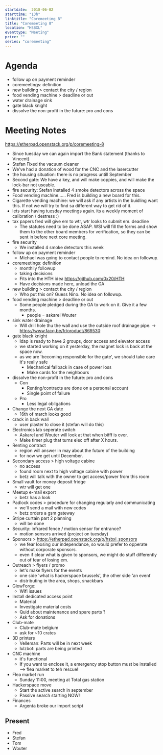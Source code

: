 ```yaml
---
startdate:  2018-06-02
starttime: "13h"
linktitle: "Coremeeting 8"
title: "Coremeeting 8"
location: "HSBXL"
eventtype: "Meeting"
price: ""
series: "coremeeting"
---
```


# Agenda
- follow up on payment reminder
- coremeetings: definition
- new building > contact the city / region
- food vending machine > deadline or out
- water drainage sink
- gate black knight
- dissolve the non-profit in the future: pro and cons

# Meeting Notes
https://etherpad.openstack.org/p/coremeeting-8

- Since tuesday we can again import the Bank statement (thanks to Vincent)
- Stefan Fixed the vacuum cleaner
- We've had a donation of wood for the CNC and the lasercutter
- the housing situation: there is no progress untill September
- Second gate: We have a key, and will make coppies, and will make the lock-bar not useable.
- fire security: Stefan installed 4 smoke detectors across the space
- Food vending machine...... Fred is building a new board for this. 
- Cigarette vending machine: we will ask if any artists in the buidling want this. If not we will try to find sa different way to get rid of it. 
- lets start having tuesday meetings again. its a weekly moment of calibration / destress :)
- tax papers fred will give em to wtr, wtr looks to submit em. deadline
  - The statutes need to be done ASAP. WSI will fill the forms and show them to the other board members for verification, so they can be sent in before next core meeting. 
- fire security
  - We installed 4 smoke detectors this week
- follow up on payment reminder
  - Michael was going to contact people to remind. No idea on followup.
- coremeetings: definition
  - monthlly followup
  - taking decisions
  - Fits into the HTH idea https://github.com/0x20/HTH
  - Have decisions made here, unload the GA
- new building > contact the city / region
  - Who put this on? Guess Nino. No idea on followup.
- food vending machine > deadline or out
  - Some people pledged during the GA to work on it. Give it a few months.
    - people = askarel Wouter 
- sink water drainage
  - Will drill hole thu the wall and use the outside roof drainage pipe. -> https://www.facq.be/fr/product/869530
- gate black knight
  - ldap is ready to have 2 groups, door access and elevator access
  - we started working on it yesterday, the magnet lock is back at the space now.
  - as we are 'becoming responsible for the gate', we should take care it's really safe
    - Mechanical fallback in case of power loss
    - Make cards for the neighbours
- dissolve the non-profit in the future: pro and cons
  - Con
    - Renting/contracts are done on a personal account
    - Single point of failure
  - Pro
    - Less legal obligations
- Change the next GA date
  - 16th of march looks good
- crack in back wall
  - user plaster to close it  (stefan will do this) 
- Electronics lab seperate switch
  - Askarel and Wouter will look at that when bifff is over.
  - Make timer plug that turns elec off after X hours.
- Renting contract
  - region will answer in may about the future of the building
  - for now we get until December.
- Secondary access > high voltage cabine
  - no access
  - found room next to high voltage cabine with power
  - betz will talk with the owner to get access/power from this room
- Small vault for money deposit fridge
  - wtr will get one
- Meetup e-mail export
  - betz has a look
- Padlock codes > procedure for changing regularly and communicating
  - we'll send a mail with new codes
  - betz orders a gsm gateway
- Stripe curtain part 2 planning
  - will be done
- Security: infrared fence / motion sensor for entrance?
  - motion sensors arrived (project on tuesday)
- Sponsors > https://etherpad.openstack.org/p/hsbxl_sponsors
  - we fear loosing our independance, so would prefer to opperate without corporate sponsors.
  - even if clear what is given to sponsors, we might do stuff differently out of fear of losing em.
- Outreach > flyers / promo
  - let's make flyers for the events
  - one side 'what is hackerspace brussels', the other side 'an event'
  - distributing in the area, shops, snackbars
- GlowForge:
  - Wifi issues
- Install dedicated access point
  - Material
  - Investigate material costs
  - Quid about maintenance and spare parts ?
  - Ask for donations
- Club-mate
  - Club-mate belgium
  - ask for ~10 crates
- 3D printers
  - Velleman: Parts will be in next week
  - lulzbot: parts are being printed
- CNC machine
  - it's functional
  - If you want to enclose it, a emergency stop button must be installed --> flea market to teh rescue!
- Flea market run
  - Sunday 11:00, meeting at Total gas station
- Hackerspace move
  - Start the active search in september
  - Passive search starting NOW!
- Finances
  - Argenta broke our import script

## Present
- Fred
- Stefan
- Tom
- Wouter 
